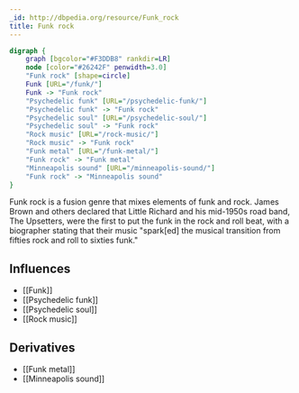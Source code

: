 ```yaml
---
_id: http://dbpedia.org/resource/Funk_rock
title: Funk rock
---
```


```dot
digraph {
	graph [bgcolor="#F3DDB8" rankdir=LR]
	node [color="#26242F" penwidth=3.0]
	"Funk rock" [shape=circle]
	Funk [URL="/funk/"]
	Funk -> "Funk rock"
	"Psychedelic funk" [URL="/psychedelic-funk/"]
	"Psychedelic funk" -> "Funk rock"
	"Psychedelic soul" [URL="/psychedelic-soul/"]
	"Psychedelic soul" -> "Funk rock"
	"Rock music" [URL="/rock-music/"]
	"Rock music" -> "Funk rock"
	"Funk metal" [URL="/funk-metal/"]
	"Funk rock" -> "Funk metal"
	"Minneapolis sound" [URL="/minneapolis-sound/"]
	"Funk rock" -> "Minneapolis sound"
}
```

Funk rock is a fusion genre that mixes elements of funk and rock. James Brown and others declared that Little Richard and his mid-1950s road band, The Upsetters, were the first to put the funk in the rock and roll beat, with a biographer stating that their music "spark[ed] the musical transition from fifties rock and roll to sixties funk."

## Influences

- [[Funk]]
- [[Psychedelic funk]]
- [[Psychedelic soul]]
- [[Rock music]]

## Derivatives

- [[Funk metal]]
- [[Minneapolis sound]]
